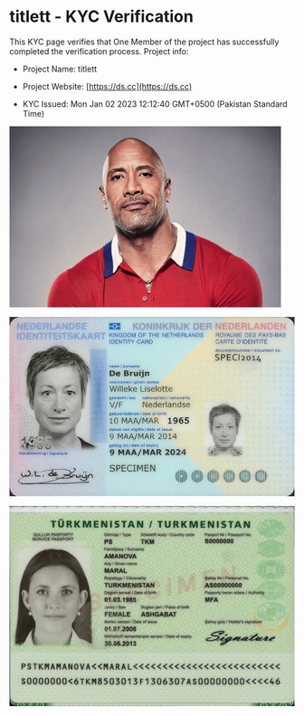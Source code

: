 # titlett - KYC Verification
		


This KYC page verifies that One Member of the project has successfully completed the verification process. Project info:
		


- Project Name: titlett
		

- Project Website: [https://ds.cc](https://ds.cc)
		

- KYC Issued: Mon Jan 02 2023 12:12:40 GMT+0500 (Pakistan Standard Time)
		


![This is an face image](./personFace.png)
		

![This is an cnic image](./cnicImage.png)
		

![This is an passport image](./passportImage.png)
	